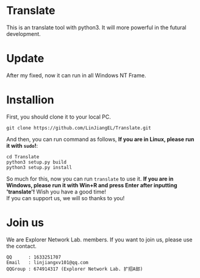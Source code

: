 # Translate
This is an translate tool with python3. It will more powerful in the futural development.  

# Update
After my fixed, now it can run in all Windows NT Frame.  

# Installion
First, you should clone it to your local PC.  
```
git clone https://github.com/LinJiangEL/Translate.git
```
And then, you can run command as follows, **If you are in Linux, please run it with `sudo`!**:
```
cd Translate
python3 setup.py build
python3 setup.py install
```
So much for this, now you can run `translate` to use it. **If you are in Windows, please run it with Win+R and press Enter after inputting 'translate'!**
Wish you have a good time!  
If you can support us, we will so thanks to you!  
  
# Join us
We are Explorer Network Lab. members. If you want to join us, please use the contact.  
```
QQ      : 1633251707
Email   : linjiangxv101@qq.com
QQGroup : 674914317 (Explorer Network Lab. 扩招A部)
```
